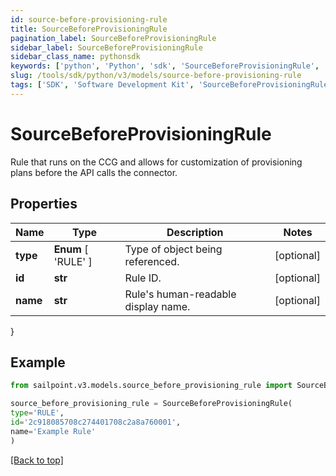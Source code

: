 ```yaml
---
id: source-before-provisioning-rule
title: SourceBeforeProvisioningRule
pagination_label: SourceBeforeProvisioningRule
sidebar_label: SourceBeforeProvisioningRule
sidebar_class_name: pythonsdk
keywords: ['python', 'Python', 'sdk', 'SourceBeforeProvisioningRule', 'SourceBeforeProvisioningRule'] 
slug: /tools/sdk/python/v3/models/source-before-provisioning-rule
tags: ['SDK', 'Software Development Kit', 'SourceBeforeProvisioningRule', 'SourceBeforeProvisioningRule']
---
```


# SourceBeforeProvisioningRule

Rule that runs on the CCG and allows for customization of provisioning plans before the API calls the connector. 

## Properties

Name | Type | Description | Notes
------------ | ------------- | ------------- | -------------
**type** |  **Enum** [  'RULE' ] | Type of object being referenced. | [optional] 
**id** | **str** | Rule ID. | [optional] 
**name** | **str** | Rule's human-readable display name. | [optional] 
}

## Example

```python
from sailpoint.v3.models.source_before_provisioning_rule import SourceBeforeProvisioningRule

source_before_provisioning_rule = SourceBeforeProvisioningRule(
type='RULE',
id='2c918085708c274401708c2a8a760001',
name='Example Rule'
)

```
[[Back to top]](#) 

